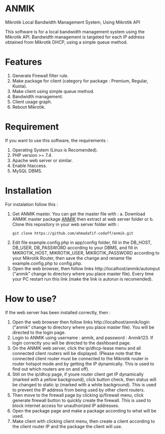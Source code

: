 # ANMIK
Mikrotik Local Bandwidth Management System, Using Mikrotik API

This software is for a local bandwidth management system using the Mikrotik API. Bandwidth management is targeted for each IP address obtained from Mikrotik DHCP, using a simple queue method.

# Features
1. Generate Firewall filter rule.
2. Make package for client (category for package : Premium, Regular, Kuota).
3. Make client using simple queue method.
4. Bandwidth management.
5. Client usage graph.
6. Reboot Mikrotik.

# Requirement
If you want to use this software, the requirements :
1. Operating System (Linux is Recomended).
2. PHP version >= 7.4.
3. Apache web server or similar.
4. Enable htaccess.
5. MySQL DBMS.

# Installation
For instalation follow this :
1. Get ANMIK master. You can get the master file with :
   a. Download ANMIK master package [ANMIK](https://github.com/ahmadafif-codaff/anmik/archive/refs/heads/master.zip) then extract at web server folder or
   b. Clone this repository in your web server folder with :
   ```shel
   git clone https://github.com/ahmadafif-codaff/anmik.git
   ```
2. Edit file example.config.php in app/config folder, fill in the DB_HOST, DB_USER, DB_PASSWORD according to your DBMS, and fill in MIKROTIK_HOST, MIKROTIK_USER, MIKROTIK_PASSWORD according to your Mikrotik Router, then save the change and rename file example.config.php to config.php.
3. Open the web browser, then follow links http://localhost/anmik/autoinput ("anmik" change to directory where you place master file). Every time your PC restart run this link (make the link is autorun is recomended).

# How to use?
If the web server has been installed correctly, then :
1. Open the web browser then follow links http://localhost/anmik/login ("anmik" change to directory where you place master file). You will be directed to the login page.
2. Login to ANMIK using username : anmik, and password : Anmik123. If login correctly you will be directed to the dashboard page.
3. On the ANMIK web server, click the ip/dhcp-lease menu and all connected client routers will be displayed. (Please note that the connected client router must be connected to the Mikrotik router in router hotspot mode and by getting the IP dynamically. This is used to find out which routers are on and off).
4. Still on the ip/dhcp page, if youre router client get IP dynamically (marked with a yellow background), click button check, then status will be changed to static ip (marked with a white background). This is used to prevent the IP address from being used by other client routers.
5. Then move to the firewall page by clicking ip/firewall menu, click generate firewall button to quickly create the firewall. This is used to block internet access for unauthorized IP addresses.
6. Open the package page and make a package according to what will be used.
7. Make client with clicking client menu, then create a client according to the client router IP and the package the client will use.



